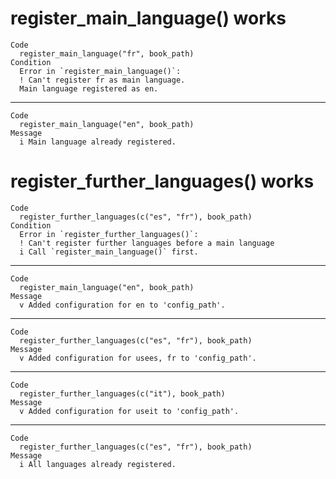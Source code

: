 # register_main_language() works

    Code
      register_main_language("fr", book_path)
    Condition
      Error in `register_main_language()`:
      ! Can't register fr as main language.
      Main language registered as en.

---

    Code
      register_main_language("en", book_path)
    Message
      i Main language already registered.

# register_further_languages() works

    Code
      register_further_languages(c("es", "fr"), book_path)
    Condition
      Error in `register_further_languages()`:
      ! Can't register further languages before a main language
      i Call `register_main_language()` first.

---

    Code
      register_main_language("en", book_path)
    Message
      v Added configuration for en to 'config_path'.

---

    Code
      register_further_languages(c("es", "fr"), book_path)
    Message
      v Added configuration for usees, fr to 'config_path'.

---

    Code
      register_further_languages(c("it"), book_path)
    Message
      v Added configuration for useit to 'config_path'.

---

    Code
      register_further_languages(c("es", "fr"), book_path)
    Message
      i All languages already registered.

